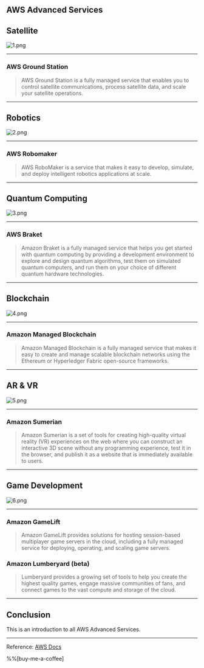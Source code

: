 ## AWS Advanced Services

## Satellite

![1.png](https://cdn.hashnode.com/res/hashnode/image/upload/v1618224139149/iDyFzsP5o.png)

---

### AWS Ground Station

>AWS Ground Station is a fully managed service that enables you to control satellite communications, process satellite data, and scale your satellite operations.

---

## Robotics

![2.png](https://cdn.hashnode.com/res/hashnode/image/upload/v1618224186317/JeTTWw6wdf.png)

---

### AWS Robomaker

>AWS RoboMaker is a service that makes it easy to develop, simulate, and deploy intelligent robotics applications at scale.

---

## Quantum Computing

![3.png](https://cdn.hashnode.com/res/hashnode/image/upload/v1618224324082/28Oa4vYYf.png)

---

### AWS Braket

>Amazon Braket is a fully managed service that helps you get started with quantum computing by providing a development environment to explore and design quantum algorithms, test them on simulated quantum computers, and run them on your choice of different quantum hardware technologies.

---

## Blockchain

![4.png](https://cdn.hashnode.com/res/hashnode/image/upload/v1618224433621/tzVRbW4Cj.png)

---

### Amazon Managed Blockchain

>Amazon Managed Blockchain is a fully managed service that makes it easy to create and manage scalable blockchain networks using the Ethereum or Hyperledger Fabric open-source frameworks.

---

## AR & VR

![5.png](https://cdn.hashnode.com/res/hashnode/image/upload/v1618224757744/GOz3jX5Ry.png)

---

### Amazon Sumerian

>Amazon Sumerian is a set of tools for creating high-quality virtual reality (VR) experiences on the web where you can construct an interactive 3D scene without any programming experience, test it in the browser, and publish it as a website that is immediately available to users.

---

## Game Development

![6.png](https://cdn.hashnode.com/res/hashnode/image/upload/v1618224867549/jQgSkewLi.png)

---

### Amazon GameLift

>Amazon GameLift provides solutions for hosting session-based multiplayer game servers in the cloud, including a fully managed service for deploying, operating, and scaling game servers.

### Amazon Lumberyard (beta)

>Lumberyard provides a growing set of tools to help you create the highest quality games, engage massive communities of fans, and connect games to the vast compute and storage of the cloud.

---

## Conclusion

This is an introduction to all AWS Advanced Services.

---

Reference: [AWS Docs](https://docs.aws.amazon.com/index.html)

%%[buy-me-a-coffee]